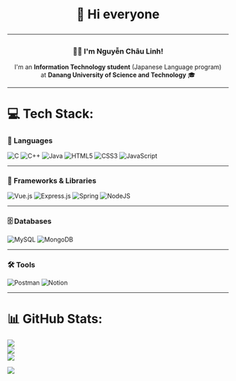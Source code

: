 # 
<h1 align="center">
  👋 Hi everyone
</p>

---

<h3 align="center">👩‍💻 I'm Nguyễn Châu Linh!</h3>
<p align="center">
  I'm an <b>Information Technology student</b> (Japanese Language program) <br/>
  at <b>Danang University of Science and Technology</b> 🎓  
</p>

---

# 💻 Tech Stack:

### 📝 Languages
![C](https://img.shields.io/badge/c-%2300599C.svg?style=for-the-badge&logo=c&logoColor=white) 
![C++](https://img.shields.io/badge/c++-%2300599C.svg?style=for-the-badge&logo=c%2B%2B&logoColor=white) 
![Java](https://img.shields.io/badge/java-%23ED8B00.svg?style=for-the-badge&logo=openjdk&logoColor=white) 
![HTML5](https://img.shields.io/badge/html5-%23E34F26.svg?style=for-the-badge&logo=html5&logoColor=white) 
![CSS3](https://img.shields.io/badge/css3-%231572B6.svg?style=for-the-badge&logo=css3&logoColor=white) 
![JavaScript](https://img.shields.io/badge/javascript-%23323330.svg?style=for-the-badge&logo=javascript&logoColor=%23F7DF1E)

---

### 🧩 Frameworks & Libraries
![Vue.js](https://img.shields.io/badge/vue.js-%2335495e.svg?style=for-the-badge&logo=vuedotjs&logoColor=%234FC08D) 
![Express.js](https://img.shields.io/badge/express.js-%23404d59.svg?style=for-the-badge&logo=express&logoColor=%2361DAFB) 
![Spring](https://img.shields.io/badge/spring-%236DB33F.svg?style=for-the-badge&logo=spring&logoColor=white) 
![NodeJS](https://img.shields.io/badge/node.js-6DA55F?style=for-the-badge&logo=node.js&logoColor=white)

---

### 🗄️ Databases
![MySQL](https://img.shields.io/badge/mysql-4479A1.svg?style=for-the-badge&logo=mysql&logoColor=white) 
![MongoDB](https://img.shields.io/badge/MongoDB-%234ea94b.svg?style=for-the-badge&logo=mongodb&logoColor=white)

---

### 🛠️ Tools
![Postman](https://img.shields.io/badge/Postman-FF6C37?style=for-the-badge&logo=postman&logoColor=white) 
![Notion](https://img.shields.io/badge/Notion-%23000000.svg?style=for-the-badge&logo=notion&logoColor=white)

---

# 📊 GitHub Stats:
![](https://github-readme-stats.vercel.app/api?username=chaulinh0611&theme=dark&hide_border=false&include_all_commits=false&count_private=false)<br/>
![](https://nirzak-streak-stats.vercel.app/?user=chaulinh0611&theme=dark&hide_border=false)<br/>
![](https://github-readme-stats.vercel.app/api/top-langs/?username=chaulinh0611&theme=dark&hide_border=false&include_all_commits=false&count_private=false&layout=compact)

[![](https://visitcount.itsvg.in/api?id=chaulinh0611&icon=0&color=0)](https://visitcount.itsvg.in)

<!-- Proudly created with GPRM ( https://gprm.itsvg.in ) -->
